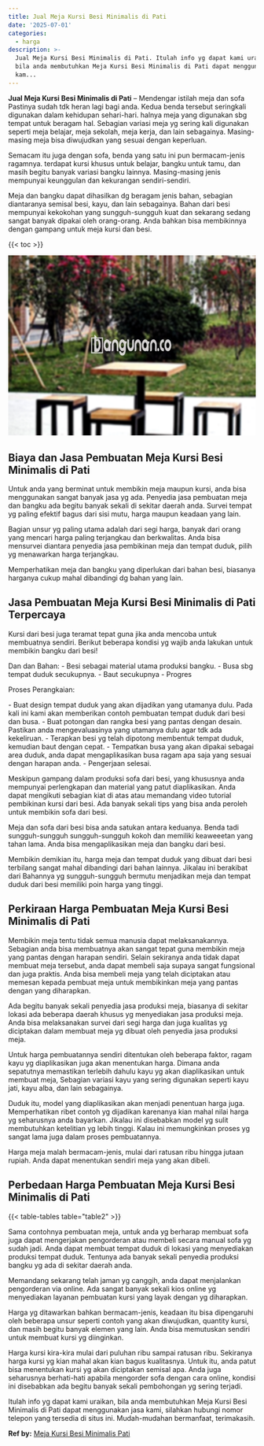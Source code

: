 ```yaml
---
title: Jual Meja Kursi Besi Minimalis di Pati
date: '2025-07-01'
categories:
  - harga
description: >-
  Jual Meja Kursi Besi Minimalis di Pati. Itulah info yg dapat kami uraikan,
  bila anda membutuhkan Meja Kursi Besi Minimalis di Pati dapat menggunakan jasa
  kam...
---
```


**Jual Meja Kursi Besi Minimalis di Pati** – Mendengar istilah meja dan sofa Pastinya sudah tdk heran lagi bagi anda. Kedua benda tersebut seringkali digunakan dalam kehidupan sehari-hari. halnya meja yang digunakan sbg tempat untuk beragam hal. Sebagian variasi meja yg sering kali digunakan seperti meja belajar, meja sekolah, meja kerja, dan lain sebagainya. Masing-masing meja bisa diwujudkan yang sesuai dengan keperluan.

Semacam itu juga dengan sofa, benda yang satu ini pun bermacam-jenis ragamnya. terdapat kursi khusus untuk belajar, bangku untuk tamu, dan masih begitu banyak variasi bangku lainnya. Masing-masing jenis mempunyai keunggulan dan kekurangan sendiri-sendiri.

Meja dan bangku dapat dihasilkan dg beragam jenis bahan, sebagian diantaranya semisal besi, kayu, dan lain sebagainya. Bahan dari besi mempunyai kekokohan yang sungguh-sungguh kuat dan sekarang sedang sangat banyak dipakai oleh orang-orang. Anda bahkan bisa membikinnya dengan gampang untuk meja kursi dan besi.

{{< toc >}}

![Jual Meja Kursi Besi Minimalis di Pati](/images/jual-meja-besi-murah13.png)

## Biaya dan Jasa Pembuatan Meja Kursi Besi Minimalis di Pati

Untuk anda yang berminat untuk membikin meja maupun kursi, anda bisa menggunakan sangat banyak jasa yg ada. Penyedia jasa pembuatan meja dan bangku ada begitu banyak sekali di sekitar daerah anda. Survei tempat yg paling efektif bagus dari sisi mutu, harga maupun keadaan yang lain.

Bagian unsur yg paling utama adalah dari segi harga, banyak dari orang yang mencari harga paling terjangkau dan berkwalitas. Anda bisa mensurvei diantara penyedia jasa pembikinan meja dan tempat duduk, pilih yg menawarkan harga terjangkau.

Memperhatikan meja dan bangku yang diperlukan dari bahan besi, biasanya harganya cukup mahal dibandingi dg bahan yang lain.

## Jasa Pembuatan Meja Kursi Besi Minimalis di Pati Terpercaya

Kursi dari besi juga teramat tepat guna jika anda mencoba untuk membuatnya sendiri. Berikut beberapa kondisi yg wajib anda lakukan untuk membikin bangku dari besi!

Dan dan Bahan: - Besi sebagai material utama produksi bangku. - Busa sbg tempat duduk secukupnya. - Baut secukupnya - Progres

Proses Perangkaian:

\- Buat design tempat duduk yang akan dijadikan yang utamanya dulu. Pada kali ini kami akan memberikan contoh pembuatan tempat duduk dari besi dan busa. - Buat potongan dan rangka besi yang pantas dengan desain. Pastikan anda mengevaluasinya yang utamanya dulu agar tdk ada kekeliruan. - Terapkan besi yg telah dipotong membentuk tempat duduk, kemudian baut dengan cepat. - Tempatkan busa yang akan dipakai sebagai area duduk, anda dapat mengaplikasikan busa ragam apa saja yang sesuai dengan harapan anda. - Pengerjaan selesai.

Meskipun gampang dalam produksi sofa dari besi, yang khususnya anda mempunyai perlengkapan dan material yang patut diaplikasikan. Anda dapat mengikuti sebagian kiat di atas atau memandang video tutorial pembikinan kursi dari besi. Ada banyak sekali tips yang bisa anda peroleh untuk membikin sofa dari besi.

Meja dan sofa dari besi bisa anda satukan antara keduanya. Benda tadi sungguh-sungguh sungguh-sungguh kokoh dan memiliki keaweeetan yang tahan lama. Anda bisa mengaplikasikan meja dan bangku dari besi.

Membikin demikian itu, harga meja dan tempat duduk yang dibuat dari besi terbilang sangat mahal dibandingi dari bahan lainnya. Jikalau ini berakibat dari Bahannya yg sungguh-sungguh bermutu menjadikan meja dan tempat duduk dari besi memiliki poin harga yang tinggi.

## Perkiraan Harga Pembuatan Meja Kursi Besi Minimalis di Pati

Membikin meja tentu tidak semua manusia dapat melaksanakannya. Sebagian anda bisa membuatnya akan sangat tepat guna membikin meja yang pantas dengan harapan sendiri. Selain sekiranya anda tidak dapat membuat meja tersebut, anda dapat membeli saja supaya sangat fungsional dan juga praktis. Anda bisa membeli meja yang telah diciptakan atau memesan kepada pembuat meja untuk membikinkan meja yang pantas dengan yang diharapkan.

Ada begitu banyak sekali penyedia jasa produksi meja, biasanya di sekitar lokasi ada beberapa daerah khusus yg menyediakan jasa produksi meja. Anda bisa melaksanakan survei dari segi harga dan juga kualitas yg diciptakan dalam membuat meja yg dibuat oleh penyedia jasa produksi meja.

Untuk harga pembuatannya sendiri ditentukan oleh beberapa faktor, ragam kayu yg diaplikasikan juga akan menentukan harga. Dimana anda sepatutnya memastikan terlebih dahulu kayu yg akan diaplikasikan untuk membuat meja, Sebagian variasi kayu yang sering digunakan seperti kayu jati, kayu alba, dan lain sebagainya.

Duduk itu, model yang diaplikasikan akan menjadi penentuan harga juga. Memperhatikan ribet contoh yg dijadikan karenanya kian mahal nilai harga yg seharusnya anda bayarkan. Jikalau ini disebabkan model yg sulit membutuhkan ketelitian yg lebih tinggi. Kalau ini memungkinkan proses yg sangat lama juga dalam proses pembuatannya.

Harga meja malah bermacam-jenis, mulai dari ratusan ribu hingga jutaan rupiah. Anda dapat menentukan sendiri meja yang akan dibeli.

## Perbedaan Harga Pembuatan Meja Kursi Besi Minimalis di Pati

{{< table-tables table="table2" >}}

Sama contohnya pembuatan meja, untuk anda yg berharap membuat sofa juga dapat mengerjakan pengorderan atau membeli secara manual sofa yg sudah jadi. Anda dapat membuat tempat duduk di lokasi yang menyediakan produksi tempat duduk. Tentunya ada banyak sekali penyedia produksi bangku yg ada di sekitar daerah anda.

Memandang sekarang telah jaman yg canggih, anda dapat menjalankan pengorderan via online. Ada sangat banyak sekali kios online yg menyediakan layanan pembuatan kursi yang layak dengan yg diharapkan.

Harga yg ditawarkan bahkan bermacam-jenis, keadaan itu bisa dipengaruhi oleh beberapa unsur seperti contoh yang akan diwujudkan, quantity kursi, dan masih begitu banyak elemen yang lain. Anda bisa memutuskan sendiri untuk membuat kursi yg diinginkan.

Harga kursi kira-kira mulai dari puluhan ribu sampai ratusan ribu. Sekiranya harga kursi yg kian mahal akan kian bagus kualitasnya. Untuk itu, anda patut bisa menentukan kursi yg akan diciptakan semisal apa. Anda juga seharusnya berhati-hati apabila mengorder sofa dengan cara online, kondisi ini disebabkan ada begitu banyak sekali pembohongan yg sering terjadi.

Itulah info yg dapat kami uraikan, bila anda membutuhkan Meja Kursi Besi Minimalis di Pati dapat menggunakan jasa kami, silahkan hubungi nomor telepon yang tersedia di situs ini. Mudah-mudahan bermanfaat, terimakasih.

**Ref by:** [Meja Kursi Besi Minimalis Pati](https://id.wikipedia.org/wiki/Meja)
